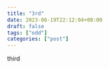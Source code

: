```yaml
---
title: "3rd"
date: 2023-06-19T22:12:04+08:00
draft: false
tags: ["odd"]
categories: ["post"]
---
```


third